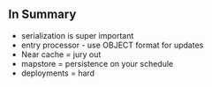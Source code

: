 ##  In Summary
* serialization is super important <!-- .element: class="fragment" data-fragment-index="1" -->
* entry processor - use OBJECT format for updates <!-- .element: class="fragment" data-fragment-index="2" -->
* Near cache = jury out <!-- .element: class="fragment" data-fragment-index="3" -->
* mapstore = persistence on your schedule <!-- .element: class="fragment" data-fragment-index="4" -->
* deployments = hard <!-- .element: class="fragment" data-fragment-index="5" -->
